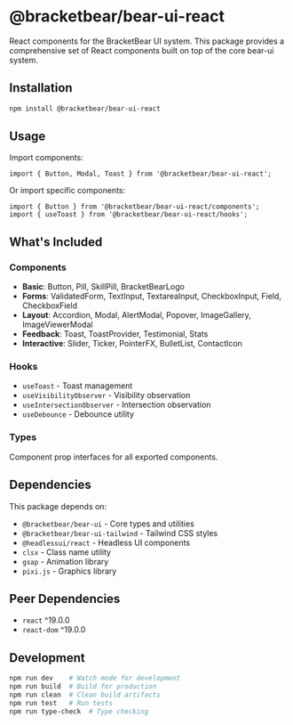 # @bracketbear/bear-ui-react

React components for the BracketBear UI system. This package provides a comprehensive set of React components built on top of the core bear-ui system.

## Installation

```bash
npm install @bracketbear/bear-ui-react
```

## Usage

Import components:

```tsx
import { Button, Modal, Toast } from '@bracketbear/bear-ui-react';
```

Or import specific components:

```tsx
import { Button } from '@bracketbear/bear-ui-react/components';
import { useToast } from '@bracketbear/bear-ui-react/hooks';
```

## What's Included

### Components

- **Basic**: Button, Pill, SkillPill, BracketBearLogo
- **Forms**: ValidatedForm, TextInput, TextareaInput, CheckboxInput, Field, CheckboxField
- **Layout**: Accordion, Modal, AlertModal, Popover, ImageGallery, ImageViewerModal
- **Feedback**: Toast, ToastProvider, Testimonial, Stats
- **Interactive**: Slider, Ticker, PointerFX, BulletList, ContactIcon

### Hooks

- `useToast` - Toast management
- `useVisibilityObserver` - Visibility observation
- `useIntersectionObserver` - Intersection observation
- `useDebounce` - Debounce utility

### Types

Component prop interfaces for all exported components.

## Dependencies

This package depends on:

- `@bracketbear/bear-ui` - Core types and utilities
- `@bracketbear/bear-ui-tailwind` - Tailwind CSS styles
- `@headlessui/react` - Headless UI components
- `clsx` - Class name utility
- `gsap` - Animation library
- `pixi.js` - Graphics library

## Peer Dependencies

- `react` ^19.0.0
- `react-dom` ^19.0.0

## Development

```bash
npm run dev    # Watch mode for development
npm run build  # Build for production
npm run clean  # Clean build artifacts
npm run test   # Run tests
npm run type-check  # Type checking
```
